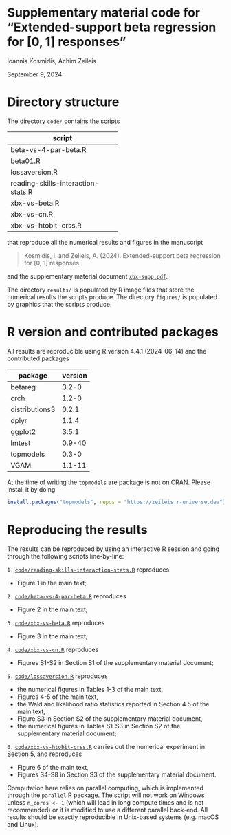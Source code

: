 # Supplementary material code for “Extended-support beta regression for \[0, 1\] responses”

Ioannis Kosmidis, Achim Zeileis

September 9, 2024

# Directory structure

The directory `code/` contains the scripts

<table style="width:51%;">
<colgroup>
<col style="width: 51%" />
</colgroup>
<thead>
<tr class="header">
<th>script</th>
</tr>
</thead>
<tbody>
<tr class="odd">
<td>beta-vs-4-par-beta.R</td>
</tr>
<tr class="even">
<td>beta01.R</td>
</tr>
<tr class="odd">
<td>lossaversion.R</td>
</tr>
<tr class="even">
<td>reading-skills-interaction-stats.R</td>
</tr>
<tr class="odd">
<td>xbx-vs-beta.R</td>
</tr>
<tr class="even">
<td>xbx-vs-cn.R</td>
</tr>
<tr class="odd">
<td>xbx-vs-htobit-crss.R</td>
</tr>
</tbody>
</table>

that reproduce all the numerical results and figures in the manuscript

> Kosmidis, I. and Zeileis, A. (2024). Extended-support beta regression
> for \[0, 1\] responses.

and the supplementary material document [`xbx-supp.pdf`](xbx-supp.pdf).

The directory `results/` is populated by R image files that store the
numerical results the scripts produce. The directory `figures/` is
populated by graphics that the scripts produce.

# R version and contributed packages

All results are reproducible using R version 4.4.1 (2024-06-14) and the
contributed packages

<table style="width:38%;">
<colgroup>
<col style="width: 23%" />
<col style="width: 13%" />
</colgroup>
<thead>
<tr class="header">
<th>package</th>
<th>version</th>
</tr>
</thead>
<tbody>
<tr class="odd">
<td>betareg</td>
<td>3.2-0</td>
</tr>
<tr class="even">
<td>crch</td>
<td>1.2-0</td>
</tr>
<tr class="odd">
<td>distributions3</td>
<td>0.2.1</td>
</tr>
<tr class="even">
<td>dplyr</td>
<td>1.1.4</td>
</tr>
<tr class="odd">
<td>ggplot2</td>
<td>3.5.1</td>
</tr>
<tr class="even">
<td>lmtest</td>
<td>0.9-40</td>
</tr>
<tr class="odd">
<td>topmodels</td>
<td>0.3-0</td>
</tr>
<tr class="even">
<td>VGAM</td>
<td>1.1-11</td>
</tr>
</tbody>
</table>

At the time of writing the `topmodels` are package is not on CRAN.
Please install it by doing

``` r
install.packages("topmodels", repos = "https://zeileis.r-universe.dev")
```

# Reproducing the results

The results can be reproduced by using an interactive R session and
going through the following scripts line-by-line:

`1.`
[`code/reading-skills-interaction-stats.R`](code/reading-skills-interaction-stats.R)
reproduces

-   Figure 1 in the main text;

`2.` [`code/beta-vs-4-par-beta.R`](code/beta-vs-4-par-beta.R) reproduces

-   Figure 2 in the main text;

`3.` [`code/xbx-vs-beta.R`](code/xbx-vs-beta.R) reproduces

-   Figure 3 in the main text;

`4.` [`code/xbx-vs-cn.R`](code/xbx-vs-cn.R) reproduces

-   Figures S1-S2 in Section S1 of the supplementary material document;

`5.` [`code/lossaversion.R`](code/lossaversion.R) reproduces

-   the numerical figures in Tables 1-3 of the main text,
-   Figures 4-5 of the main text,
-   the Wald and likelihood ratio statistics reported in Section 4.5 of
    the main text,
-   Figure S3 in Section S2 of the supplementary material document,
-   the numerical figures in Tables S1-S3 in Section S2 of the
    supplementary material document;

`6.` [`code/xbx-vs-htobit-crss.R`](code/xbx-vs-htobit-crss.R) carries
out the numerical experiment in Section 5, and reproduces

-   Figure 6 of the main text,
-   Figures S4-S8 in Section S3 of the supplementary material document.

Computation here relies on parallel computing, which is implemented
through the `parallel` R package. The script will not work on Windows
unless `n_cores <- 1` (which will lead in long compute times and is not
recommended) or it is modified to use a different parallel back-end. All
results should be exactly reproducible in Unix-based systems (e.g. macOS
and Linux).
